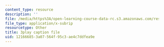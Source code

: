 ```yaml
---
content_type: resource
description: ''
file: /media/https%3A/open-learning-course-data-rc.s3.amazonaws.com/res-6-012-introduction-to-probability-spring-2018/121666853a07564f95c3ae4c7ddfea9e_N61FzRr2so0.vtt
file_type: application/x-subrip
resourcetype: Other
title: 3play caption file
uid: 12166685-3a07-564f-95c3-ae4c7ddfea9e
---
```

